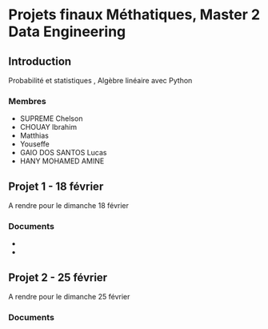 # Projets finaux Méthatiques, Master 2 Data Engineering 

## Introduction 

Probabilité et statistiques , Algèbre linéaire avec Python

### Membres 

- SUPREME Chelson
- CHOUAY Ibrahim
- Matthias 
- Youseffe
- GAIO DOS SANTOS Lucas
- HANY MOHAMED AMINE

## Projet 1 - 18 février

A rendre pour le dimanche 18 février

### Documents

-
-


## Projet 2 - 25 février

A rendre pour le dimanche 25 février

### Documents
